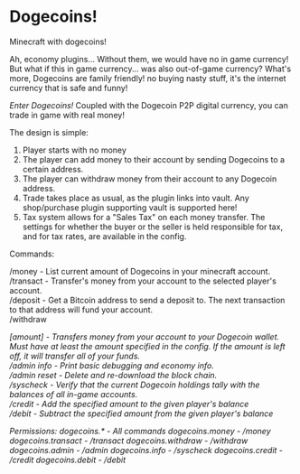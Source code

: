 Dogecoins!
========

Minecraft with dogecoins!  

Ah, economy plugins... Without them, we would have no in game currency! But what if this in game currency... was also out-of-game currency? 
What's more, Dogecoins are family friendly! no buying nasty stuff, it's the internet currency that is safe and funny!

*Enter Dogecoins!*
Coupled with the Dogecoin P2P digital currency, you can trade in game with real money!

The design is simple:  
1) Player starts with no money  
2) The player can add money to their account by sending Dogecoins to a certain address.  
3) The player can withdraw money from their account to any Dogecoin address.  
4) Trade takes place as usual, as the plugin links into vault. Any shop/purchase plugin supporting vault is supported here!  
5) Tax system allows for a "Sales Tax" on each money transfer. The settings for whether the buyer or the seller is held responsible for tax, and for tax rates, are available in the config.  

Commands:  

/money - List current amount of Dogecoins in your minecraft account.  
/transact <player> <amount> - Transfer's money from your account to the selected player's account.  
/deposit - Get a Bitcoin address to send a deposit to. The next transaction to that address will fund your account.  
/withdraw <address> [amount] - Transfers money from your account to your Dogecoin wallet. Must have at least the amount specified in the config. If the amount is left off, it will transfer all of your funds.  
/admin info - Print basic debugging and economy info.  
/admin reset - Delete and re-download the block chain.  
/syscheck - Verify that the current Dogecoin holdings tally with the balances of all in-game accounts.  
/credit <player> <amount> - Add the specified amount to the given player's balance  
/debit <player> <amount> - Subtract the specified amount from the given player's balance  

Permissions:
dogecoins.* - All commands
dogecoins.money - /money
dogecoins.transact - /transact
dogecoins.withdraw - /withdraw
dogecoins.admin - /admin
dogecoins.info - /syscheck
dogecoins.credit - /credit
dogecoins.debit - /debit
